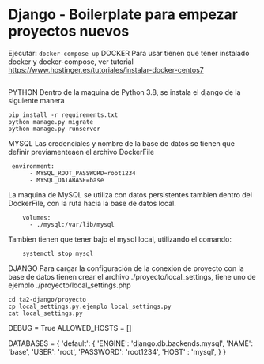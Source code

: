 # Django - Boilerplate para empezar proyectos nuevos

Ejecutar:
```docker-compose up```
DOCKER
Para usar tienen que tener instalado  docker y docker-compose, ver tutorial https://www.hostinger.es/tutoriales/instalar-docker-centos7
```yum install docker-ce
```
PYTHON
Dentro de la maquina de Python 3.8, se instala el django de la siguiente manera
```
pip install -r requirements.txt 
python manage.py migrate
python manage.py runserver

```
MYSQL 
Las credenciales y nombre de la base de datos se tienen que definir previamenteaen el archivo DockerFile 


```
 environment:
      - MYSQL_ROOT_PASSWORD=root1234
      - MYSQL_DATABASE=base

```
La maquina de MySQL se utiliza con datos persistentes tambien dentro del DockerFile, con la ruta hacia la base de datos local. 

```
    volumes:
      - ./mysql:/var/lib/mysql

```

Tambien tienen que tener bajo el mysql local, utilizando el comando: 

```
	systemctl stop mysql
```
DJANGO
Para cargar la configuración de la conexion de proyecto con la base de datos tienen crear el archivo ./proyecto/local_settings, tiene uno de ejemplo ./proyecto/local_settings.php


```
cd ta2-django/proyecto
cp local_settings.py.ejemplo local_settings.py
cat local_settings.py

```
DEBUG = True
ALLOWED_HOSTS = []

DATABASES = {
    'default': {
        'ENGINE': 'django.db.backends.mysql',
        'NAME': 'base',
        'USER': 'root',
        'PASSWORD': 'root1234',
        'HOST' : 'mysql',
    }
}


